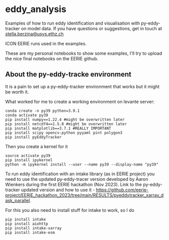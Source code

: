 # eddy_analysis
Examples of how to run eddy identification and visualisation with py-eddy-tracker on model data. If you have questions or suggestions, get in touch at stella.berzina@usys.ethz.ch

ICON EERIE runs used in the examples.

These are my personal notebooks to show some examples, I'll try to upload the nice final notebooks on the EERIE github.



## About the py-eddy-tracke environment

It is a pain to set up a py-eddy-tracker environment that works but it might be worth it.

What worked for me to create a working environment on levante server:

```
conda create -n py39 python=3.9.1
conda activate py39
pip install numpy==1.22.4 #might be overwritten later
pip install netcdf4==1.5.8 #might be overwritten later
pip install matplotlib==3.7.1 #REALLY IMPORTANT
pip install scipy opencv-python pyyaml pint polygon3
pip install pyEddyTracker
```

Then you create a kernel for it

```
source activate py39
pip install ipykernel
python -m ipykernel install --user --name py39 --display-name "py39"
```


To run eddy identification with an intake library (as in EERIE project) you need to use the updated py-eddy-tracer version developed by Aaron Wienkers during the first EERIE hackathon (Nov 2023). Link to the py-eddy-tracker updated version and how to use it - https://github.com/eerie-project/EERIE_hackathon_2023/tree/main/RESULTS/pyeddytracker_xarray_dask_parallel.

For this you also need to install stuff for intake to work, so I do 

```
pip install intake
pip install aiohttp
pip install intake-xarray
pip install intake-esm
```





